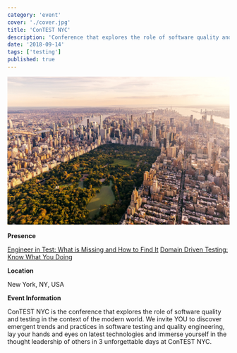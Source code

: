 ```yaml
---
category: 'event'
cover: './cover.jpg'
title: 'ConTEST NYC'
description: 'Conference that explores the role of software quality and testing in the context of the modern world in 3 days.'
date: '2018-09-14'
tags: ['testing']
published: true
---
```

![cover](./cover.jpg)

**Presence**

[Engineer in Test: What is Missing and How to Find It](https://dvinnik.dev/presentations/2018/engineer-in-test_bridging-the-gap)
[Domain Driven Testing: Know What You Doing](https://dvinnik.dev/presentations/2018/domain-driven-testing)

**Location**

New York, NY, USA

**Event Information**

ConTEST NYC is the conference that explores the role of software quality and testing in the context of the modern world. We invite YOU to discover emergent trends and practices in software testing and quality engineering, lay your hands and eyes on latest technologies and immerse yourself in the thought leadership of others in 3 unforgettable days at ConTEST NYC.

